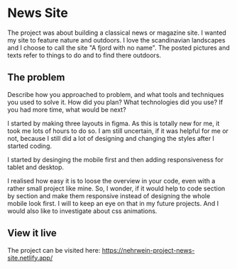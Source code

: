 # News Site

The project was about building a classical news  or magazine site. I wanted my site to feature nature and outdoors. I love the scandinavian landscapes and I choose to call the site "A fjord with no name". The posted pictures and texts refer to things to do and to find there outdoors.

## The problem

Describe how you approached to problem, and what tools and techniques you used to solve it. How did you plan? What technologies did you use? If you had more time, what would be next?

I started by making three layouts in figma. As this is totally new for me, it took me lots of hours to do so. I am still uncertain, if it was helpful for me or not, because I still did a lot of designing and changing the styles after I started coding.

I started by desinging the mobile first and then adding responsiveness for tablet and desktop.

I realised how easy it is to loose the overview in your code, even with a rather small project like mine. So, I wonder, if it would help to code section by section and make them responsive instead of designing the whole mobile look first. I will to keep an eye on that in my future projects. And I would also like to investigate about css animations.

## View it live
The project can be visited here: https://nehrwein-project-news-site.netlify.app/
